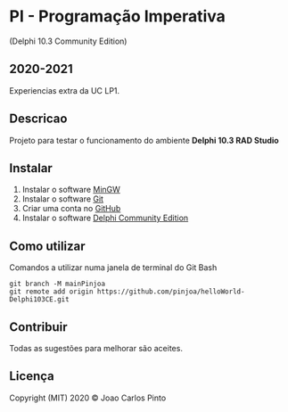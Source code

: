 ﻿# PI - Programação Imperativa

(Delphi 10.3 Community Edition)

## 2020-2021

Experiencias extra da UC LP1.

## Descricao

Projeto para testar o funcionamento do ambiente **Delphi 10.3 RAD Studio**

## Instalar

1. Instalar o software [MinGW](http://www.mingw.org/)
2. Instalar o software [Git](https://git-scm.com/)
3. Criar uma conta no [GitHub](https://github.com/)
4. Instalar o software [Delphi Community Edition](https://www.embarcadero.com/products/delphi/starter)

## Como utilizar

Comandos a utilizar numa janela de terminal do Git Bash

```
git branch -M mainPinjoa
git remote add origin https://github.com/pinjoa/helloWorld-Delphi103CE.git
```

## Contribuir

Todas as sugestões para melhorar são aceites.

## Licença

Copyright (MIT) 2020 © Joao Carlos Pinto

